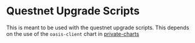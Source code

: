# Questnet Upgrade Scripts

This is meant to be used with the questnet upgrade scripts. This depends on the
use of the `oasis-client` chart in
[private-charts](https://github.com/oasislabs/private-charts)
